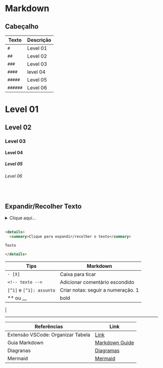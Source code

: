 # Markdown


## Cabeçalho

| Texto    | Descrição |
|----------|-----------|
| `#`      | Level 01  |
| `##`     | Level 02  |
| `###`    | Level 03  |
| `####`   | level 04  |
| `#####`  | Level 05  |
| `######` | Level 06  |


# Level 01
## Level 02
### Level 03
#### Level 04
##### Level 05
###### Level 06

<br>

## Expandir/Recolher Texto

<details>
  <summary>Clique aqui...</summary>

... Continue! Você está fazendo um trabalho incrível! :) 

</details>
<br>

```html
<details>
  <summary>Clique para expandir/recolher o texto</summary>

Texto

</details>
```

| Tips                      | Markdown                            |
|---------------------------|-------------------------------------|
| `- [X]`                   | Caixa para ticar                    |
| `<!-- texto -->`        | Adicionar comentário escondido      |
| `[^1]` e `[^1]: assunto`  | Criar notas: seguir a numeração. 1  |
| ** ou __                  | bold                                |
| 


--------------

Referências | Link
-|-
Extensão VSCode: Organizar Tabela|[Link](https://learn.microsoft.com/pt-pt/contribute/content/docs-authoring/reformat-table)
Guia Markdown| [Markdown Guide](https://www.markdownguide.org/basic-syntax/)
Diagranas | [Diagramas](https://support.typora.io/Draw-Diagrams-With-Markdown/)
Mermaid | [Mermaid](https://mermaid.js.org/syntax/flowchart.html)

<!-->
